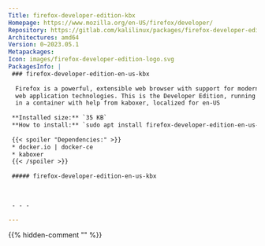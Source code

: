 ```yaml
---
Title: firefox-developer-edition-kbx
Homepage: https://www.mozilla.org/en-US/firefox/developer/
Repository: https://gitlab.com/kalilinux/packages/firefox-developer-edition-kbx
Architectures: amd64
Version: 0~2023.05.1
Metapackages: 
Icon: images/firefox-developer-edition-logo.svg
PackagesInfo: |
 ### firefox-developer-edition-en-us-kbx
 
  Firefox is a powerful, extensible web browser with support for modern
  web application technologies. This is the Developer Edition, running
  in a container with help from kaboxer, localized for en-US
 
 **Installed size:** `35 KB`  
 **How to install:** `sudo apt install firefox-developer-edition-en-us-kbx`  
 
 {{< spoiler "Dependencies:" >}}
 * docker.io | docker-ce
 * kaboxer 
 {{< /spoiler >}}
 
 ##### firefox-developer-edition-en-us-kbx
 
 
 
 - - -
 
---
```

{{% hidden-comment "<!--Do not edit anything above this line-->" %}}
